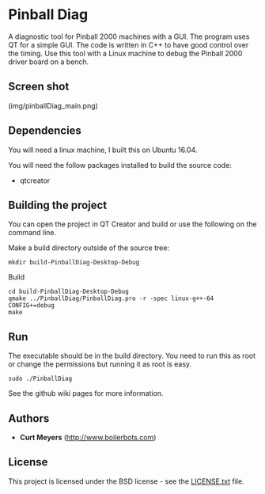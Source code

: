 # Pinball Diag

A diagnostic tool for Pinball 2000 machines with a GUI. The program uses QT for
a simple GUI. The code is written in C++ to have good control over the timing.
Use this tool with a Linux machine to debug the Pinball 2000 driver board on a
bench.

## Screen shot

(img/pinballDiag_main.png)

## Dependencies

You will need a linux machine, I built this on Ubuntu 16.04.

You will need the follow packages installed to build the source code:
* qtcreator

## Building the project

You can open the project in QT Creator and build or use the following on the
command line.

Make a build directory outside of the source tree:

```
mkdir build-PinballDiag-Desktop-Debug
```

Build

```
cd build-PinballDiag-Desktop-Debug
qmake ../PinballDiag/PinballDiag.pro -r -spec linux-g++-64 CONFIG+=debug
make
```

## Run

The executable should be in the build directory. You need to run this as root or
change the permissions but running it as root is easy.

```
sudo ./PinballDiag
```

See the github wiki pages for more information.

## Authors

* **Curt Meyers** (http://www.boilerbots.com)

## License

This project is licensed under the BSD license - see the [LICENSE.txt](LICENSE.md) file.


